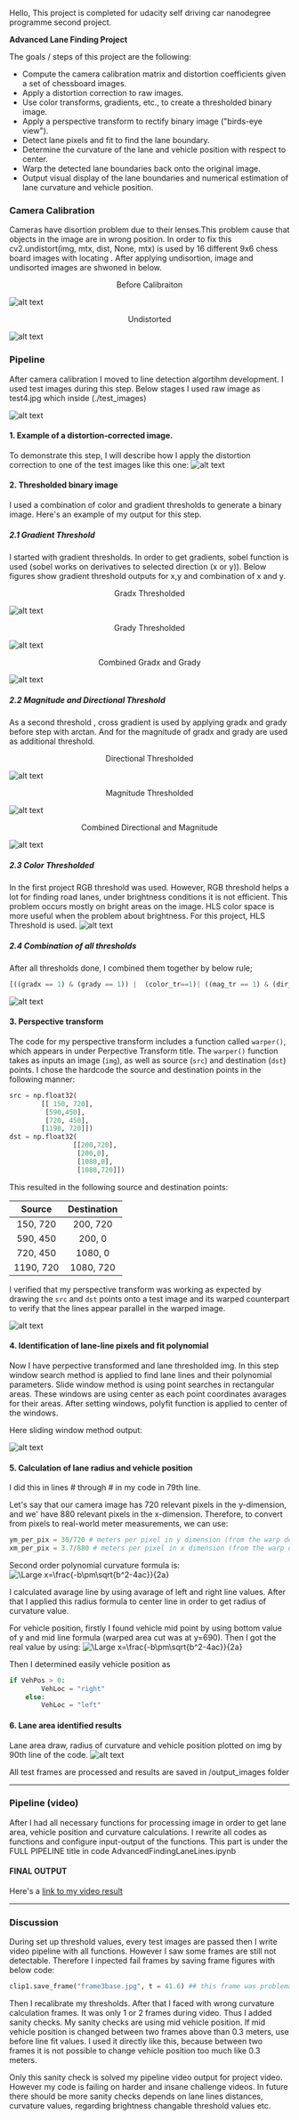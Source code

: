 
Hello, This project is completed for udacity self driving car nanodegree programme second project.

**Advanced Lane Finding Project**

The goals / steps of this project are the following:

* Compute the camera calibration matrix and distortion coefficients given a set of chessboard images.
* Apply a distortion correction to raw images.
* Use color transforms, gradients, etc., to create a thresholded binary image.
* Apply a perspective transform to rectify binary image ("birds-eye view").
* Detect lane pixels and fit to find the lane boundary.
* Determine the curvature of the lane and vehicle position with respect to center.
* Warp the detected lane boundaries back onto the original image.
* Output visual display of the lane boundaries and numerical estimation of lane curvature and vehicle position.

[//]: # (Image References)
[image1]: ./camera_cal/calibration2.jpg "original"
[image2]: ./camera_cal/test_undist2.jpg "Undistorted"
[image3]: ./test_images/test4.jpg "raw image"
[image4]: ./output_images/disorted_img.png "disorted_img"
[image5]: ./output_images/gradx.png "gradx"
[image6]: ./output_images/grady.png "grady"
[image7]: ./output_images/combinedxy.png "combinedxy"
[image8]: ./output_images/combinedxy.png "combinedxy"
[image9]: ./output_images/dir_tr.png "dir"
[image10]: ./output_images/mag_tr.png "mag"
[image11]: ./output_images/combinedmagdir.png "combineddirmag"
[image12]: ./output_images/color_tr.png "mag"
[image13]: ./output_images/combined.png "combined all"
[image14]: ./output_images/warped.png "warped"
[image15]: ./output_images/slidewindow.png "slidewindow"
[image16]: ./output_images/slidewindow.png "slidewindow"

[image17]: ./output_images/test2.jpg "test2_output"

[image51]: ./examples/warped_straight_lines.jpg "Warp Example"
[image61]: ./examples/color_fit_lines.jpg "Fit Visual"
[image71]: ./examples/example_output.jpg "Output"
[video81]: ./project_video.mp4 "Video"

### Camera Calibration

Cameras have disortion problem due to their lenses.This problem cause that objects in the image are in wrong position. In order to fix this cv2.undistort(img, mtx, dist, None, mtx) is used by 16 different 9x6 chess board images with locating . After applying undisortion, image and undisorted images are shwoned in below.

<center>Before Calibraiton</center>

![alt text][image1]
<center>Undistorted</center>

![alt text][image2]


### Pipeline

After camera calibration I moved to line detection algortihm development. I used test images during this step. Below stages I used raw image as test4.jpg which inside (./test_images)

![alt text][image3]

#### 1. Example of a distortion-corrected image.

To demonstrate this step, I will describe how I apply the distortion correction to one of the test images like this one:
![alt text][image4]

#### 2. Thresholded binary image

I used a combination of color and gradient thresholds to generate a binary image.  Here's an example of my output for this step.
##### 2.1 Gradient Threshold
I started with gradient thresholds. In order to get gradients, sobel function is used (sobel works on derivatives to selected direction (x or y)). Below figures show gradient threshold outputs for x,y and combination of x and y.
<center>Gradx Thresholded</center>

![alt text][image5]
<center>Grady Thresholded</center>

![alt text][image6]
<center>Combined Gradx and Grady</center>

![alt text][image7]

##### 2.2 Magnitude and Directional Threshold

As a second threshold , cross gradient is used by applying gradx and grady before step with arctan. And for the magnitude of gradx and grady are used as additional threshold.
<center>Directional Thresholded</center>

![alt text][image9]
<center>Magnitude Thresholded</center>

![alt text][image10]
<center>Combined Directional and Magnitude</center>

![alt text][image11]

##### 2.3 Color Thresholded

In the first project RGB threshold was used. However, RGB threshold helps a lot for finding road lanes, under brightness conditions it is not efficient. This problem occurs mostly on bright areas on the image. HLS color space is more useful when the problem about brightness. For this project, HLS Threshold is used.
![alt text][image12]

##### 2.4 Combination of all thresholds
After all thresholds done, I combined them together by below rule;
```python
[((gradx == 1) & (grady == 1)) |  (color_tr==1)| ((mag_tr == 1) & (dir_tr == 1))]
```
![alt text][image13]


#### 3. Perspective transform

The code for my perspective transform includes a function called `warper()`, which appears in under Perpective Transform title.  The `warper()` function takes as inputs an image (`img`), as well as source (`src`) and destination (`dst`) points.  I chose the hardcode the source and destination points in the following manner:

```python
src = np.float32(
        [[ 150, 720],
         [590,450],
         [720, 450],
        [1190, 720]])
dst = np.float32(
                [[200,720],
                 [200,0],
                 [1080,0],
                 [1080,720]])

```

This resulted in the following source and destination points:

| Source        | Destination   |
|:-------------:|:-------------:|
| 150, 720      | 200, 720        |
| 590, 450      | 200, 0      |
| 720, 450      | 1080, 0      |
| 1190, 720     | 1080, 720        |

I verified that my perspective transform was working as expected by drawing the `src` and `dst` points onto a test image and its warped counterpart to verify that the lines appear parallel in the warped image.

![alt text][image14]

#### 4. Identification of lane-line pixels and fit polynomial

Now I have perpective transformed and lane thresholded img. In this step window search method is applied to find lane lines and their polynomial parameters.
Slide window method is using point searches in rectangular areas. These windows are using center as each point coordinates avarages for their areas. After setting windows, polyfit function is applied to center of the windows.

Here sliding window method output:


![alt text][image15]

#### 5. Calculation of lane radius and vehicle position

I did this in lines # through # in my code in 79th line.

Let's say that our camera image has 720 relevant pixels in the y-dimension, and we' have  880 relevant pixels in the x-dimension. Therefore, to convert from pixels to real-world meter measurements, we can use:
```python
ym_per_pix = 30/720 # meters per pixel in y dimension (from the warp destination points yend-yinit)(720-0)
xm_per_pix = 3.7/880 # meters per pixel in x dimension (from the warp destination points xend-xinit)(1080-200)
```
Second order polynomial curvature formula is:
![\Large x=\frac{-b\pm\sqrt{b^2-4ac}}{2a}](https://latex.codecogs.com/svg.latex?\Large&space;R=\frac{(1+\{(2Ay_{perpix}\emph{y}+B)^2)^{(3/2)}}}{|2A|})

I calculated avarage line by using avarage of left and right line values. After that I applied this radius formula to center line in order to get radius of curvature value.

For vehicle position, firstly I found vehicle mid point by using bottom value of y and mid line formula (warped area cut was at y=690). Then I got the real value by using:
![\Large x=\frac{-b\pm\sqrt{b^2-4ac}}{2a}](https://latex.codecogs.com/svg.latex?\Large&space;Midpoint=((img.shape[1])/2-Midpoint)x_{perpix})

Then I determined easily vehicle position as
```python
if VehPos > 0:
        VehLoc = "right"
    else:
        VehLoc = "left"
```


#### 6. Lane area identified results

Lane area draw, radius of curvature and vehicle position plotted on img by 90th line of the code.
![alt text][image17]

All test frames are processed and results are saved in /output_images folder

---

### Pipeline (video)

After I had all necessary functions for processing image in order to get lane area, vehicle position and curvature calculations. I rewrite all codes as functions and configure input-output of the functions. This part is under the FULL PIPELINE title in code AdvancedFindingLaneLines.ipynb


#### FINAL OUTPUT

Here's a [link to my video result](./project_video_output.mp4)

---

### Discussion

During set up threshold values, every test images are passed then I write video pipeline with all functions. However I saw some frames are still not detectable. Therefore I inpected fail frames by saving frame figures with below code:
```python
clip1.save_frame("frame3base.jpg", t = 41.6) ## this frame was problematic for my thresholds. Thus I saved it with this function and recalibrated my combined thresholds by adding this frame at test images folder.
```
Then I recalibrate my thresholds. After that I faced with wrong curvature calculation frames. It was only 1 or 2 frames during video. Thus I added sanity checks. My sanity checks are using mid vehicle position. If mid vehicle position is changed between two frames above than 0.3 meters, use before line fit values. I used it directly like this, because between two frames it is not possible to change vehicle position too much like 0.3 meters.

Only this sanity check is solved my pipeline video output for project video. However my code is failing on harder and insane challenge videos. In future there should be more sanity checks depends on lane lines distances, curvature values, regarding brightness changable threshold values etc.
